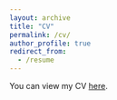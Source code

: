 ```yaml
---
layout: archive
title: "CV"
permalink: /cv/
author_profile: true
redirect_from:
  - /resume
---
```


You can view my CV [here](https://github.com/OliverPStuart/OliverPStuart.github.io/blob/master/files/CV.pdf).
